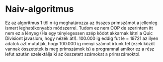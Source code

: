 # Naiv-algoritmus
Ez az algoritmus 1 töl n-ig meghatározza az összes primszámot a jellenleg ismert leghatékonyabb módszerrel.
Tudom ez nem OOP de szerintem itt nem ez a lényeg (Ha egy ténylegessen szép kódot akkarnak látni a Quic Divisiont javaslom, hogy nézék át!).
100.000 ig eddig fut le =  19721 az ilyen adatok azt mutatják, hogy 100.000 ig menyi számot irtunk fel (ezek közöt vannak összetetek is meg primszámok is) a programnál amikor ez a rész lefut azután szelektálja ki az összetett számokat a primszámoktol.
